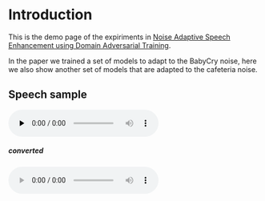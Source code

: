 # Introduction

This is the demo page of the expiriments in [Noise Adaptive Speech Enhancement using Domain Adversarial Training](https://arxiv.org/abs/1807.07501).

In the paper we trained a set of models to adapt to the BabyCry noise, here we also show another set of models that are adapted to the cafeteria noise.

## Speech sample


<audio id="audio" controls="" preload="none">
	<source type="audio/wav" src="wavs/cafe/noisy/FDHC0_SI929.wav"> <source type="audio/wav" src="wavs/cafe/base/FDHC0_SI929.wav">
</audio>

##### converted 
<audio controls="controls">
<source type="audio/wav" src="wavs/cafe/noisy/FDHC0_SI929.wav"></source> <source type="audio/wav" src="wavs/cafe/base/FDHC0_SI929.wav"></source>
</audio>
